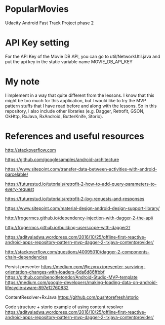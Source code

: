 # PopularMovies
Udacity Android Fast Track Project phase 2

# API Key setting
For the API Key of the Movie DB API, you can go to util/NetworkUtil.java and put the api key in the static variable name MOVIE_DB_API_KEY

# My note
I implement in a way that quite different from the lessons. I know that this might be too much for this application, but I would like to try the MVP pattern stuffs that I have read before and along with the lessons. So in this repository, I also include other libraries (e.g. Dagger, Retrofit, GSON, OkHttp, RxJava, RxAndroid, ButterKnife, Storio).

# References and useful resources
http://stackoverflow.com

https://github.com/googlesamples/android-architecture

https://www.sitepoint.com/transfer-data-between-activities-with-android-parcelable/

https://futurestud.io/tutorials/retrofit-2-how-to-add-query-parameters-to-every-request

https://futurestud.io/tutorials/retrofit-2-log-requests-and-responses

https://www.sitepoint.com/material-design-android-design-support-library/

http://frogermcs.github.io/dependency-injection-with-dagger-2-the-api/

http://frogermcs.github.io/building-userscope-with-dagger2/

https://adityaladwa.wordpress.com/2016/10/25/offline-first-reactive-android-apps-repository-pattern-mvp-dagger-2-rxjava-contentprovider/

http://stackoverflow.com/questions/40095010/dagger-2-components-chain-dependencies

Persist presenter
https://medium.com/@czyrux/presenter-surviving-orientation-changes-with-loaders-6da6d86ffbbf
https://github.com/benoitletondor/Android-Studio-MVP-template
https://medium.com/google-developers/making-loading-data-on-android-lifecycle-aware-897e12760832

ContentResolver+RxJava
https://github.com/pushtorefresh/storio

Code structure + storio example of using content resolver
https://adityaladwa.wordpress.com/2016/10/25/offline-first-reactive-android-apps-repository-pattern-mvp-dagger-2-rxjava-contentprovider/



